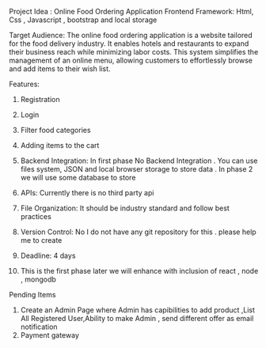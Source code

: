 
Project Idea : Online Food Ordering Application
Frontend Framework: Html, Css , Javascript , bootstrap and local storage

Target Audience: The online food ordering application is a website tailored for the food delivery industry. It enables hotels and restaurants to expand their business reach while minimizing labor costs. This system simplifies the management of an online menu, allowing customers to effortlessly browse and add items to their wish list.

Features:

1. Registration
2. Login
3. Filter food categories
4. Adding items to the cart

5. Backend Integration: In first phase No Backend Integration . You can use files system, JSON and local browser storage to store data . In phase 2 we will use some database to store

6. APIs: Currently there is no third party api

7. File Organization: It should be industry standard and follow best practices

8. Version Control: No I do not have any git repository for this . please help me to create

9. Deadline: 4 days

10. This is the first phase later we will enhance with inclusion of react , node , mongodb

Pending Items

1. Create an Admin Page where Admin has capibilities to add product ,List All Registered User,Ability to make Admin , send different offer as email notification 
2. Payment gateway
